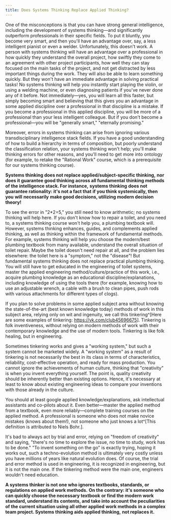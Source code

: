 ```yaml
---
title: Does Systems Thinking Replace Applied Thinking?
---
```


One of the misconceptions is that you can have strong general intelligence, including the development of systems thinking—and significantly outperform professionals in their specific fields. To put it bluntly, you become very smart, and then you'll have an advantage over, say, a less intelligent pianist or even a welder. Unfortunately, this doesn't work. A person with systems thinking will have an advantage over a professional in how quickly they understand the overall project, how swiftly they come to an agreement with other project participants, how well they can stay focused on the main tasks of the project, and not get distracted by less important things during the work. They will also be able to learn something quickly. But they won't have an immediate advantage in solving practical tasks! No systems thinking will help you instantly start playing the violin, or using a welding machine, or even diagnosing patients if you've never done any of it before. Not immediately—yes, you will learn all this faster, but simply becoming smart and believing that this gives you an advantage in some applied discipline over a professional in that discipline is a mistake. If you become a professional in this applied discipline, you will be more of a professional than your less intelligent colleague. But if you don't become a professional—you will be "generally smart," "eternally promising."

Moreover, errors in systems thinking can arise from ignoring various transdisciplinary intelligence stack fields. If you have a good understanding of how to build a hierarchy in terms of composition, but poorly understand the classification relation, your systems thinking won't help; you'll make thinking errors for other reasons, and you'll need to get more into ontology (for example, to retake the "Rational Work" course, which is a prerequisite for our systems thinking course).

**Systems thinking does not replace applied/subject-specific thinking,**
**nor does it guarantee good thinking across all fundamental**
**thinking methods of the intelligence stack. For instance,** **systems thinking**
**does not guarantee rationality: it's not a fact that** **if you think systemically, then** **you** **will**
**necessarily** **make good decisions, utilizing modern decision theory!**

To see the error in "2\*2=5," you still need to know arithmetic; no systems thinking will help here. If you don't know how to repair a toilet, and you need to, a systems thinking course won't help you, a plumbing textbook will. However, systems thinking enhances, guides, and complements applied thinking, as well as thinking within the framework of fundamental methods. For example, systems thinking will help you choose the modern/best plumbing textbook from many available, understand the overall situation of toilet repair. Maybe the toilet doesn't need repair at all, and the problem lies elsewhere: the toilet here is a "symptom," not the "disease"! But fundamental systems thinking does not replace practical plumbing thinking. You will still have to get educated in the engineering of toilet systems, master the applied engineering method/culture/practice of this work, i.e., acquire plumbing knowledge as an educational discipline/explanations, including knowledge of using the tools there (for example, knowing how to use an adjustable wrench, a cable with a brush to clean pipes, push rods with various attachments for different types of clogs).

If you plan to solve problems in some applied subject area without knowing the state-of-the-art (best known knowledge today) methods of work in this subject area, relying only on wit and ingenuity, we call this tinkering^[Here are some examples of tinkering: <https://vk.com/club45696675>].
Tinkering is folk inventiveness, without relying on modern methods of work with their contemporary knowledge and the use of modern tools. Tinkering is like folk healing, but in engineering.

Sometimes tinkering works and gives a "working system," but such a system cannot be marketed widely. A "working system" as a result of tinkering is not necessarily the best in its class in terms of characteristics, reliability, cost-effective operation, and ready for mass production. You cannot ignore the achievements of human culture, thinking that "creativity" is when you invent everything yourself. The point is, quality creativity should be inherently better than existing options. Hence, it's necessary at least to know about existing engineering ideas to compare your inventions with those already in the culture.

You should at least google applied knowledge/explanations, ask intellectual assistants and co-pilots about it. Even better—master the applied method from a textbook, even more reliably—complete training courses on the applied method. A professional is someone who does not make novice mistakes (knows about them!), not someone who just knows a lot^[This definition is attributed to Niels Bohr.].

It's bad to always act by trial and error, relying on "freedom of creativity" and saying, "there's no time to explore the issue, no time to study, work has to be done." "To invent something on the go" is exactly trying, hoping it works out, such a techno-evolution method is ultimately very costly unless you have millions of years like natural evolution does. Of course, the trial and error method is used in engineering, it is recognized in engineering, but it is not the main one. If the tinkering method were the main one, engineers wouldn't need education.

**A systems thinker is not one who ignores textbooks, standards,
or regulations on applied work methods.** **On the contrary: it's someone who can quickly choose the necessary textbook** **or find the modern work standard, understand its**
**contents, and take into account the peculiarities of the current situation using all other applied** **work methods** **in a complex team project.
Systems thinking aids applied thinking,** **not replaces it.**